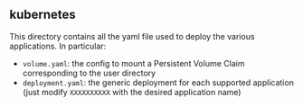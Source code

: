 ## kubernetes

This directory contains all the yaml file used to deploy the various applications. In particular:

* `volume.yaml`: the config to mount a Persistent Volume Claim corresponding to the user directory 
* `deployment.yaml`: the generic deployment for each supported application (just modify `XXXXXXXXXX` with the desired application name)